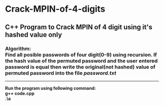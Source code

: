 # Crack-MPIN-of-4-digits
## C++ Program to Crack MPIN of 4 digit using it's hashed value only
### Algorithm:<br>Find all posible passwords of four digit(0-9) using recursion. If the hash value of the permuted password and the user entered password is equal then write the original(not hashed) value of permuted password into the file <i>password.txt</i> 
<hr>
<b>Run the program using following command:<b><br>
g++ code.cpp<br>
.\a

